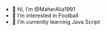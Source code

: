 - 👋 Hi, I’m @MaherAlia1991
- 👀 I’m interested in Football
- 🌱 I’m currently learning Java Script


<!---
MaherAlia1991/MaherAlia1991 is a ✨ special ✨ repository because its `README.md` (this file) appears on your GitHub profile.
You can click the Preview link to take a look at your changes.
--->
